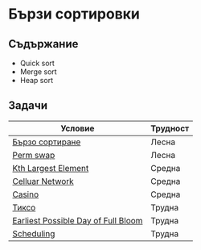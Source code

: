 # Бързи сортировки

## Съдържание
- Quick sort
- Merge sort
- Heap sort

## Задачи
| Условие      | Трудност |
| ----------- | ----------- |
| [Бързо сортиране](https://judge.openfmi.net/practice/open_contest?contest_id=175) | Лесна |
| [Perm swap](https://judge.openfmi.net/practice/open_contest?contest_id=175) | Лесна |
| [Kth Largest Element](https://leetcode.com/problems/kth-largest-element-in-an-array/) | Средна |
| [Celluar Network](https://codeforces.com/problemset/problem/702/C)      | Средна       |
| [Casino](https://action.informatika.bg/problems/120)   | Средна        |
| [Тиксо](https://judge.openfmi.net/practice/open_contest?contest_id=151) | Трудна |
| [Earliest Possible Day of Full Bloom](https://leetcode.com/problems/earliest-possible-day-of-full-bloom/) | Трудна |
| [Scheduling](https://judge.openfmi.net/practice/open_contest?contest_id=21) | Трудна |
